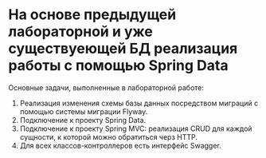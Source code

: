 # На основе предыдущей лабораторной и уже существуеющей БД реализация работы с помощью Spring Data

Основные задачи, выполненные в лабораторной работе:
1. Реализация изменения схемы базы данных посредством миграций с помощью системы миграции Flyway.
2. Подключение к проекту Spring Data.
3. Подключение к проекту Spring MVC: реализация CRUD для каждой сущности, к которой можно обратиться черз HTTP.
4. Для всех классов-контроллеров есть интерфейс Swagger.
